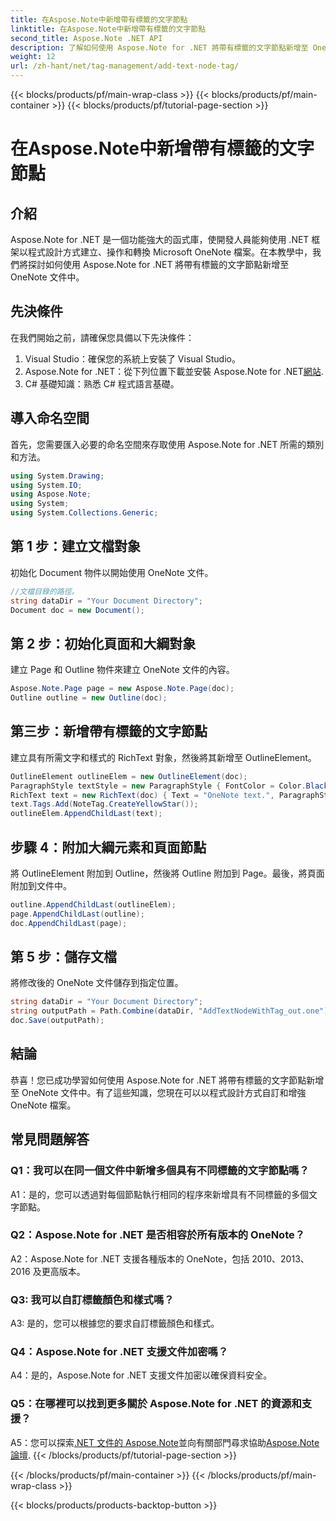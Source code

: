 ```yaml
---
title: 在Aspose.Note中新增帶有標籤的文字節點
linktitle: 在Aspose.Note中新增帶有標籤的文字節點
second_title: Aspose.Note .NET API
description: 了解如何使用 Aspose.Note for .NET 將帶有標籤的文字節點新增至 OneNote 文件中。
weight: 12
url: /zh-hant/net/tag-management/add-text-node-tag/
---
```


{{< blocks/products/pf/main-wrap-class >}}
{{< blocks/products/pf/main-container >}}
{{< blocks/products/pf/tutorial-page-section >}}

# 在Aspose.Note中新增帶有標籤的文字節點

## 介紹

Aspose.Note for .NET 是一個功能強大的函式庫，使開發人員能夠使用 .NET 框架以程式設計方式建立、操作和轉換 Microsoft OneNote 檔案。在本教學中，我們將探討如何使用 Aspose.Note for .NET 將帶有標籤的文字節點新增至 OneNote 文件中。

## 先決條件

在我們開始之前，請確保您具備以下先決條件：

1. Visual Studio：確保您的系統上安裝了 Visual Studio。
2.  Aspose.Note for .NET：從下列位置下載並安裝 Aspose.Note for .NET[網站](https://releases.aspose.com/note/net/).
3. C# 基礎知識：熟悉 C# 程式語言基礎。

## 導入命名空間

首先，您需要匯入必要的命名空間來存取使用 Aspose.Note for .NET 所需的類別和方法。

```csharp
using System.Drawing;
using System.IO;
using Aspose.Note;
using System;
using System.Collections.Generic;
```

## 第 1 步：建立文檔對象

初始化 Document 物件以開始使用 OneNote 文件。

```csharp
//文檔目錄的路徑。
string dataDir = "Your Document Directory";
Document doc = new Document();
```

## 第 2 步：初始化頁面和大綱對象

建立 Page 和 Outline 物件來建立 OneNote 文件的內容。

```csharp
Aspose.Note.Page page = new Aspose.Note.Page(doc);
Outline outline = new Outline(doc);
```

## 第三步：新增帶有標籤的文字節點

建立具有所需文字和樣式的 RichText 對象，然後將其新增至 OutlineElement。

```csharp
OutlineElement outlineElem = new OutlineElement(doc);
ParagraphStyle textStyle = new ParagraphStyle { FontColor = Color.Black, FontName = "Arial", FontSize = 10 };
RichText text = new RichText(doc) { Text = "OneNote text.", ParagraphStyle = textStyle };
text.Tags.Add(NoteTag.CreateYellowStar());
outlineElem.AppendChildLast(text);
```

## 步驟 4：附加大綱元素和頁面節點

將 OutlineElement 附加到 Outline，然後將 Outline 附加到 Page。最後，將頁面附加到文件中。

```csharp
outline.AppendChildLast(outlineElem);
page.AppendChildLast(outline);
doc.AppendChildLast(page);
```

## 第 5 步：儲存文檔

將修改後的 OneNote 文件儲存到指定位置。

```csharp
string dataDir = "Your Document Directory";
string outputPath = Path.Combine(dataDir, "AddTextNodeWithTag_out.one");
doc.Save(outputPath);
```

## 結論

恭喜！您已成功學習如何使用 Aspose.Note for .NET 將帶有標籤的文字節點新增至 OneNote 文件中。有了這些知識，您現在可以以程式設計方式自訂和增強 OneNote 檔案。

## 常見問題解答

### Q1：我可以在同一個文件中新增多個具有不同標籤的文字節點嗎？

A1：是的，您可以透過對每個節點執行相同的程序來新增具有不同標籤的多個文字節點。

### Q2：Aspose.Note for .NET 是否相容於所有版本的 OneNote？

A2：Aspose.Note for .NET 支援各種版本的 OneNote，包括 2010、2013、2016 及更高版本。

### Q3: 我可以自訂標籤顏色和樣式嗎？

A3: 是的，您可以根據您的要求自訂標籤顏色和樣式。

### Q4：Aspose.Note for .NET 支援文件加密嗎？

A4：是的，Aspose.Note for .NET 支援文件加密以確保資料安全。

### Q5：在哪裡可以找到更多關於 Aspose.Note for .NET 的資源和支援？

 A5：您可以探索[.NET 文件的 Aspose.Note](https://reference.aspose.com/note/net/)並向有關部門尋求協助[Aspose.Note 論壇](https://forum.aspose.com/c/note/28).
{{< /blocks/products/pf/tutorial-page-section >}}

{{< /blocks/products/pf/main-container >}}
{{< /blocks/products/pf/main-wrap-class >}}

{{< blocks/products/products-backtop-button >}}
